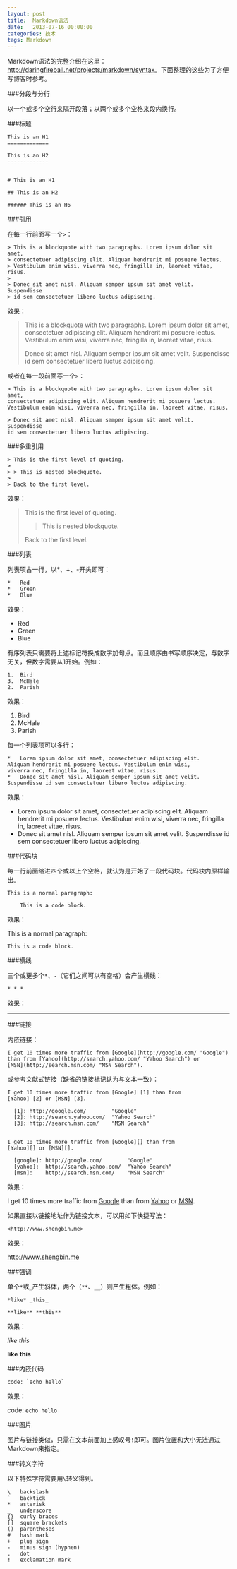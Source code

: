 ```yaml
---
layout: post
title:  Markdown语法
date:   2013-07-16 00:00:00
categories: 技术
tags: Markdown
---
```


Markdown语法的完整介绍在这里：<http://daringfireball.net/projects/markdown/syntax>。下面整理的这些为了方便写博客时参考。

<!--more-->

###分段与分行

以一个或多个空行来隔开段落；以两个或多个空格来段内换行。

###标题

    This is an H1
    =============

    This is an H2
    -------------


    # This is an H1

    ## This is an H2

    ###### This is an H6


###引用

在每一行前面写一个`>`：

    > This is a blockquote with two paragraphs. Lorem ipsum dolor sit amet,
    > consectetuer adipiscing elit. Aliquam hendrerit mi posuere lectus.
    > Vestibulum enim wisi, viverra nec, fringilla in, laoreet vitae, risus.
    > 
    > Donec sit amet nisl. Aliquam semper ipsum sit amet velit. Suspendisse
    > id sem consectetuer libero luctus adipiscing.

效果：

> This is a blockquote with two paragraphs. Lorem ipsum dolor sit amet,
> consectetuer adipiscing elit. Aliquam hendrerit mi posuere lectus.
> Vestibulum enim wisi, viverra nec, fringilla in, laoreet vitae, risus.
> 
> Donec sit amet nisl. Aliquam semper ipsum sit amet velit. Suspendisse
> id sem consectetuer libero luctus adipiscing.

或者在每一段前面写一个`>`：

    > This is a blockquote with two paragraphs. Lorem ipsum dolor sit amet,
    consectetuer adipiscing elit. Aliquam hendrerit mi posuere lectus.
    Vestibulum enim wisi, viverra nec, fringilla in, laoreet vitae, risus.

    > Donec sit amet nisl. Aliquam semper ipsum sit amet velit. Suspendisse
    id sem consectetuer libero luctus adipiscing.


###多重引用

    > This is the first level of quoting.
    >
    > > This is nested blockquote.
    >
    > Back to the first level.

效果：

> This is the first level of quoting.
>
> > This is nested blockquote.
>
> Back to the first level.


###列表

列表项占一行，以\*、\+、\-开头即可：

    *   Red
    *   Green
    *   Blue

效果：

*   Red
*   Green
*   Blue

有序列表只需要将上述标记符换成数字加句点。而且顺序由书写顺序决定，与数字无关，但数字需要从1开始。例如：

    1.  Bird
    3.  McHale
    2.  Parish

效果：

1.  Bird
3.  McHale
2.  Parish

每一个列表项可以多行：

    *   Lorem ipsum dolor sit amet, consectetuer adipiscing elit.
    Aliquam hendrerit mi posuere lectus. Vestibulum enim wisi,
    viverra nec, fringilla in, laoreet vitae, risus.
    *   Donec sit amet nisl. Aliquam semper ipsum sit amet velit.
    Suspendisse id sem consectetuer libero luctus adipiscing.

效果：

*   Lorem ipsum dolor sit amet, consectetuer adipiscing elit.
Aliquam hendrerit mi posuere lectus. Vestibulum enim wisi,
viverra nec, fringilla in, laoreet vitae, risus.
*   Donec sit amet nisl. Aliquam semper ipsum sit amet velit.
Suspendisse id sem consectetuer libero luctus adipiscing.

###代码块

每一行前面缩进四个或以上个空格，就认为是开始了一段代码块。代码块内原样输出。

    This is a normal paragraph:

        This is a code block.

效果：

This is a normal paragraph:

    This is a code block.


###横线

三个或更多个`*`、`-`（它们之间可以有空格）会产生横线：

    * * *

效果：

* * *

###链接

内嵌链接：

    I get 10 times more traffic from [Google](http://google.com/ "Google")
    than from [Yahoo](http://search.yahoo.com/ "Yahoo Search") or
    [MSN](http://search.msn.com/ "MSN Search").

或参考文献式链接（缺省的链接标记认为与文本一致）：

    I get 10 times more traffic from [Google] [1] than from
    [Yahoo] [2] or [MSN] [3].

      [1]: http://google.com/        "Google"
      [2]: http://search.yahoo.com/  "Yahoo Search"
      [3]: http://search.msn.com/    "MSN Search"


    I get 10 times more traffic from [Google][] than from
    [Yahoo][] or [MSN][].

      [google]: http://google.com/        "Google"
      [yahoo]:  http://search.yahoo.com/  "Yahoo Search"
      [msn]:    http://search.msn.com/    "MSN Search"

效果：

I get 10 times more traffic from [Google][] than from
[Yahoo][] or [MSN][].

[google]: http://google.com/        "Google"
[yahoo]:  http://search.yahoo.com/  "Yahoo Search"
[msn]:    http://search.msn.com/    "MSN Search"

如果直接以链接地址作为链接文本，可以用如下快捷写法：
	
	<http://www.shengbin.me>
效果：

<http://www.shengbin.me>


###强调

单个`*`或`_`产生斜体，两个（`**`、`__`）则产生粗体。例如：

	*like* _this_

	**like** **this**

效果：

*like* _this_

**like** **this**

###内嵌代码

	code: `echo hello`

效果：

code: `echo hello`

###图片

图片与链接类似，只需在文本前面加上感叹号`!`即可。图片位置和大小无法通过Markdown来指定。

###转义字符

以下特殊字符需要用`\`转义得到。

    \   backslash
    `   backtick
    *   asterisk
    _   underscore
    {}  curly braces
    []  square brackets
    ()  parentheses
    #   hash mark
    +   plus sign
    -   minus sign (hyphen)
    .   dot
    !   exclamation mark

